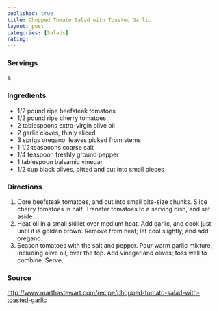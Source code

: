 ```yaml
---
published: true
title: Chopped Tomato Salad with Toasted Garlic
layout: post
categories: [Salads]
rating: 
---
```

### Servings
4

### Ingredients
- 1/2 pound ripe beefsteak tomatoes
- 1/2 pound ripe cherry tomatoes
- 2 tablespoons extra-virgin olive oil
- 2 garlic cloves, thinly sliced
- 3 sprigs oregano, leaves picked from stems
- 1 1/2 teaspoons coarse salt
- 1/4 teaspoon freshly ground pepper
- 1 tablespoon balsamic vinegar
- 1/2 cup black olives, pitted and cut into small pieces




### Directions
1. Core beefsteak tomatoes, and cut into small bite-size chunks. Slice cherry tomatoes in half. Transfer tomatoes to a serving dish, and set aside.
2. Heat oil in a small skillet over medium heat. Add garlic, and cook just until it is golden brown. Remove from heat; let cool slightly, and add oregano.
3. Season tomatoes with the salt and pepper. Pour warm garlic mixture, including olive oil, over the top. Add vinegar and olives; toss well to combine. Serve.

### Source
<a href="http://www.marthastewart.com/recipe/chopped-tomato-salad-with-toasted-garlic" target="new">http://www.marthastewart.com/recipe/chopped-tomato-salad-with-toasted-garlic</a>

